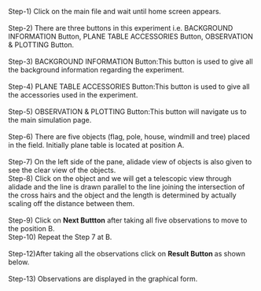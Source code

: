 

Step-1) Click on the main file and wait until home screen appears.<br><br>
Step-2) There are three buttons in this experiment i.e. BACKGROUND INFORMATION Button, PLANE TABLE ACCESSORIES Button, OBSERVATION & PLOTTING Button.<br><br>
Step-3) BACKGROUND INFORMATION Button:This button is used to give all the background information regarding the experiment.<br><br>
Step-4) PLANE TABLE ACCESSORIES Button:This button is used to give all the accessories used in the experiment.<br><br>
Step-5) OBSERVATION & PLOTTING Button:This button will navigate us to the main simulation page.<br><br>
Step-6) There are five objects (flag, pole, house, windmill and tree) placed in the field. Initially plane table is located at position A.<br><br>
Step-7) On the left side of the pane, alidade view of objects is also given to see the clear view of the objects.<br>
Step-8) Click on the object and we will get a telescopic view through alidade and the line is drawn parallel to the line joining the intersection of the cross hairs and the object and the length is determined by actually scaling off the distance between them. <br><br>
Step-9) Click on <b>Next Buttton</b> after taking all five observations to move to the position B.<br>
Step-10) Repeat the Step 7 at B.<br><br>
Step-12)After taking all the observations click on <b>Result Button </b> as shown below.<br><br>
Step-13) Observations are displayed in the graphical form.<br><br>
